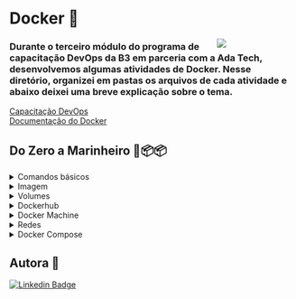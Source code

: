 # Docker 🐋
<img align="right" src="https://i.picasion.com/pic92/464c9f3c112406d4aa886558a6da44c8.gif" width="27%" />

### Durante o terceiro módulo do programa de capacitação DevOps da B3 em parceria com a Ada Tech, desenvolvemos algumas atividades de Docker. Nesse diretório, organizei em pastas os arquivos de cada atividade e abaixo deixei uma breve explicação sobre o tema. 
[Capacitação DevOps](https://ada.tech/sou-aluno/programas/b3-deva) </br>
[Documentação do Docker](https://docs.docker.com/)

## Do Zero a Marinheiro 🚢📦📦
<details>
  <summary> Comandos básicos </summary>

#### A palavra contêiner facilmente traz à mente um navio com grandes caixas condicionadas ao transporte de cargas. Não por acaso que sua invenção trouxe praticidade, portabilidade e escalabilidade, uma vez que cumpre a função de separar os produtos em categorias, isolá-los do ambiente externo e permitir uma estruturação sistemática no deslocamento. No mundo da tecnologia, os contêineres também estão presentes e, analogamente, o navio é o Docker.

<img align="left" src="https://4linux.com.br/wp-content/uploads/2021/08/imagem-1024x594.png" alt='Direitos reservados a página 4linux' width="350" height="200" />

#### Enquanto as máquinas virtuais solucionaram o empecilho do uso de vários servidores físicos, o `Docker` veio para solucionar o custo e o tempo gasto com a instalação, manutenção e configuração dos sistemas operacionais. A partir disso, surgiram os `containers`, responsáveis por emular uma aplicação com praticidade e portabilidade, bastando apenas um comando para que o ambiente inteiro em que um projeto foi construído, com suas versões e aplicações instaladas, esteja rodando em outro lugar, caindo por terra a famosa frase "Mas na minha máquina funciona".

##### Listar os containers em execução
```
#síntase antiga
docker ps 
#síntase nova
docker container ls 
```
##### Listar todos os containers
```
docker container ls -a
```
##### Executar um container
```
docker container run
```
###### Cabe mencionar algumas flags:
| Flag | Descrição |
| --- | --- |
| -ti |  cria um shell bash interativo |
| --rm | o container será removido após a execução |
| -d | roda um container como deamon |
| -m | limita a quantidade de memória |
| --cpus | seta o core |
| -p porta-local:porta-container | configura as portas |
| -P| porta aleatória para o local:porta especificada na imagem|
| --name <nome da imagem> | personaliza o nome |
> [!TIP]
> Para sair de um container basta usar Ctrl + pq, já para matar Ctrl + d* </br>

##### Parar um container
```
docker container stop 'nome/id do container'
```
##### Pausar os processos
```
docker container pause 'id do container'
```
##### Retomar os processos
```
docker container unpause 'id do container'
```
##### Reiniciar um container
```
#Caso já esteja parado
docker container start 'nome/id do container'
#Caso esteja em execução
docker container restart 'nome/id do container'
```
##### Conectar novamente ao container
```
docker container attach 'nome/id do container'
```
> [!IMPORTANT]
> Após a criação do container, se for necessário alterar as configurações, use:
> ```
> docker container update --cpus 0.2 'id do container'
> ```
##### Executar um comando no container
```
docker container exec -it 'id do container''comando que quero executar'
```
###### Dessa forma, é possível entrar no bash do container
<img src="https://github.com/BiancaMalta/Docker/assets/92928037/822d2426-89ce-4a33-a35e-31c60fc396bb" width="70%" />

##### Inspecionar
```
docker container inspect 'id do container'
```
##### Remover container parado
```
docker container prune
```
##### Ver o histórico e continuar executando
```
docker container logs -f 'id do container'
```
##### Consumo de recursos
```
docker container stats 'id do container'
```
##### Ver processos em execução
```
docker container top 'id do container'
```
</details>
<details>
  <summary>Imagem</summary>

<img align="left" src="https://i.stack.imgur.com/F837U.png"  width="180" height="130" />

#### Na construção de uma `imagem`, cada linha de instrução do `Dockerfile`, é responsável por criar uma camada, sendo todas read-only (não podem ser sobrescrita, a imagem é imutável), execeto a mais superficial, que será read-write (a que torna o container real). Contudo, a camada que o usuário possui permissão para interagir é excluída quando o container é removido, configuração esta, que os tornam muito eficientes em termos de recursos, pois vários contêineres podem ser executados usando a mesma imagem.  
##### Construir uma imagem
```
mkdir exemplofile
cd exemplofile
vim Dockerfile
docker image build -t <nome da imagem>:<versão> .
```
##### Dockerfile
###### Por definição, imagem é um arquivo que inclui código, bibliotecas, dependências e configurações. Quando executamos o 'vim' do comando anterior, precisamos deixar setado algumas especificações dentro da imagem.
<img align="right" src="https://github.com/BiancaMalta/Docker/blob/main/imagem2.png" width="340" height="260" />

- FROM -> imagem base
- RUN -> comandos de construção
- ENV -> variável de ambiente
- COPY -> arquivo copiado e caminho 
- WORKDIR -> define diretório
- LABEL -> descrição da imagem
- VOLUME -> caminho para criar um volume  
- EXPOSE -> configura a porta
- ENTRYPOINT -> principal processo
- CMD -> parâmetros para o entrypoint

##### Baixar imagens
```
docker pull <nome da imagem>
```
##### Ver todas as imagens
```
docker image ls
```
##### Remover imagem
```
docker rmi <id ou nome da imagem>
```

</details>
<details>
  <summary>Volumes</summary>

#### Como já mencionado, a camada read-write não foi projetada para armazenar dados persistentes. Caso haja a necessidade, é recomendado a utilização de `Volumes`, sua aplicação gera logs e arquivos de saída, permitindo a conservação dos dados, o compartilhamento do código fonte e o compartilhamento de dados entre os containers. Dependendo do caminho onde ele estará localizado, será um volume gerenciados pelo Docker ou volumes tipo bind.

##### Tipo bind
###### Esse volume apontam para um local especificado pelo usuário, sendo ótimo na hipótese de apontar vários containers para um armazenamento, entretanto tem riscos de sobreescrever dados e é administrado somente pelo usuário.
```
mkdir exemplo2
docker container run -it -v $(pwd)/exemplo2:<diretóriodentro do container> <nome da imagem>
```
###### Colocando ro antes da imagem, o container se torna apenas de leitura -> read only

##### Gerenciado pelo Docker
###### Criados automaticameno pelo daemon Docker, esse tipo de volume vincula-se apenas a um único container
```
# anônimo
docker run -it -v /<diretóriodentro do container> <nome da imagem>
# nomeado
docker volume create <nome volume>
docker run -d -p porta-local:porta-container --nome <nome do container> -v <nome volume>:<caminho para pasta dentro do container> <nome da imagem>
```
> [!IMPORTANT]
> Se você precisar passar informações sobre o drive de volume, o recomendado é:
> ```
> --mount 'type=<tipo do volume>,source=<diretório do nosso sistema>,destination=<diretório dentro do container>'
> ```

##### Uma forma de testa seu volume 
```
# entre dentro do terminal do container
docker exec -it <nome do terminal> /bin/bash
# entre dentro da pasta que foi destinado o volume
cd <caminho>/
# crie uma pasta qualquer
echo "Testando Volume" > teste.txt
# saia do container e vá ao diretorio do volume
# é esperado que todas as alterações do container estejam na máquina local
```
##### Ver todos os volumes
```
docker volume ls
```
##### Apagar volume
```
docker volume rm <nome/id do volume>
```
##### Inspecionar volume
```
docker volume inspect exemplo3
```
##### Adicionar volume a um container
```
docker container run -ti --mount type-volume,src=exemplo3,dst=/exemplo2 ubuntu
```
##### Apagar volumes que não estao sendo utilizados
```
docker volume prune
 ```
</details> 
<details>
  <summary>Dockerhub</summary>
<img align="right" src="https://github.com/BiancaMalta/Docker/assets/92928037/808f312c-44bb-4f9c-aae3-b3616a41e516"  width="45%" />

#### O `Docker Hub` é um repositório público e privado de imagens de containers, onde diversas empresas e pessoas podem publicar imagens pré-compiladas de soluções.Para maiores informações clique [aqui](https://www.docker.com/products/docker-hub/).
 
##### Subindo uma imagem

###### Para isso será necessário criar uma chave pública
```
gpg --generate-key
```
###### Esse comando irá pedir um nome, um email, uma senha e retornar a chave
```
pass init <chave pública>
```
###### Agora podemos fazer o login e publicar a imagem
```
docker login
docker image tag <id da imagem> <usuário do Dockerhub/nome da imagem:versão>
docker push <usuário do Dockerhub/imagem:versão>
```
###### Para baixar a imagem disponibilizada
```
docker pull <usuário do Dockerhub/imagem:versão>
```
</details>
<details>
  <summary>Docker Machine</summary>

<img align="left" src="https://github.com/BiancaMalta/Docker/assets/92928037/b3c4c302-fa39-4769-a68f-ee673f68cdcf"  width="30%" />

#### O `Docker Machine` é uma ferramente para operar máquinas virtuais com Docker, sendo compatível com diferentes provedores de infraestrutura (Amazon Web Services, Google Cloud Platform e Microsoft Azure). Por conseguinte, possibilita a escalabilidade, além disso, ele oferece suporte a diversos sistemas operacionais.
##### Para começar, basta passar suas credenciais 
```
aws_acess_key_id = <seu id>
aws_secret_access_key = <sua senha>
```
##### Criar uma nova máquina
```
docker-machine create --drive amazone2 aws01
```
##### Para outras opções, confira a [documentação](https://github.com/Nordstrom/docker-machine/blob/master/docs/drivers/aws.md).
</details>
<details>
  <summary>Redes</summary>

#### Existem tem pilares para o uso de `redes`:
- Comunicação entre containers/ host/ plataforma
- Isolamento de container
- Orquestração do ambiente
#### Destrinchando essas caracteristicas, temos algumos tipos de redes:
#####  Bridge (rede padrão) 
###### Comunicação entre containers no mesmo host.
##### None 
###### Isolado, nao possui acesso nem externo e nem de outros containers, não tem IP. Muito útil quando não há a necessidade de conectividade de rede dentro do container.
##### Host
###### Faz uma ponte/ IP do container = IP da máquina. Não sendo possível iniciar vários containers com a mesma porta. Logo, se eu executar os seguintes comandos:
```
docker container run -p 80:80 --name container_1 -d --network rede imagem_1:versão
docker container run -p 80:80 --name container_2 -d --network rede imagem_2:versão
```
###### Em poucos segundos eles entraram em conflito e um dos container irá cair
##### Para conferir qual tipo de rede você possui
```
docker network ls
```
##### Criar uma nova rede
```
docker network creat <nome da rede>
```
##### Conferir se possui conflitos
```
docker network inspect <nome da rede>
```
##### Remover rede
```
# Uma rede em especifico
docker network rm <nome da rede>
# Todas que não estão sendo utilizadas
docker network prune
```
##### Para desconectar/conectar um container em uma rede
```
# Desconectar
docker network disconect <nome do container>
# Conectar
docker network conect <nome do container>
```
##### Comunicação DNS
```
docker container run -d --name container_1 imagem_1:versão
docker container run -d --name container_2 --link container_1 imagem_2:versão
```
###### Para conferir, basta fazer o teste de ping dentro do container
```
docker container exec -it container_1 ping container_2
```
###### A desvantagem é que o oposto nao funciona
###### O recomendado é criar redes próprias
```
docker network create -d bridge rede
docker container run -d --name container_1 --network rede imagem_1:versão
docker container run -d --name container_2 --network rede imagem_2:versão
```
###### Agora, independente da ordem que for efetuada o teste de ping, o comando irá funcionar
</details>
<details>
  <summary>Docker Compose</summary>

#### Docker Compose é um aquivo escrito em YAML, muito semelhando ao Dockerfile, que torna possível manipular vários container ao mesmo tempo. Nele está descrito toda a infraestrutura, variáveis de ambiente e até mesmo definido o comportamento do Docker caso um dos container venha a falhar. Em síntese, ao invés do administrador executar o `docker run` na mão e subir os serviços separados, linkando os containers das aplicações manualmente, temos um único arquivo.
<img align="right" src="https://github.com/BiancaMalta/Docker/blob/main/dockercompose.png" width="200" height="200" />

#### Usar o Docker Compose é um processo de três etapas:
1. Defina o ambiente
2. Defina os serviços
3. Por último, execute docker compose up
##### Anatomia
```
services:
  web:
    build: .
    ports:
      - "5000:5000"
    volumes:
      - .:/code
  redis:
    image: redis
```
#### Comandos: 
##### Primeiros passos
```
docker-compose --version
```
###### Se for preciso instalar, acesse a [documentação](https://docs.docker.com/compose/install/linux/#install-the-plugin-manually)
##### Executar o docker-compose
```
docker-compose up
```
###### Para executar em segundo plano, basta colocar a flag `-d`
###### Na hipótese de ter ocorrido alguma alguma alteração na imagem, use a flag `--build`

##### Matar os containers que subiu com o comando anterior
```
docker-compose down
```
###### Usando a flag `-v` os volumes são deletados
##### Parar todos os containers
```
docker-compose stop
```
##### Remover todos os containers
```
docker-compose rm -f
```
##### Ver o log de todos os containers
```
docker-compose logs -f
```
##### Construir os containers sem inicializá-los
```
docker-compose build
```
![image](https://github.com/BiancaMalta/Docker/assets/92928037/a23e4958-c81e-416f-86a5-43d603a1cb53)

</details>

## Autora 🐳
[![Linkedin Badge](https://img.shields.io/badge/LinkedIn-0077B5?style=for-the-badge&logo=linkedin&logoColor=white)](https://www.linkedin.com/in/bianca-malta/)
